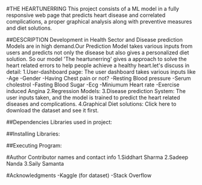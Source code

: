 #THE HEARTUNERRING
This project consists of a ML model in a fully responsive web page that predicts heart disease and correlated complications, a proper graphical analysis along with preventive measures and diet solutions.

##DESCRIPTION
Development in Health Sector and Disease prediction Models are in high demand.Our Prediction Model takes various inputs from users and predicts not only the disease but also gives a personalized diet solution. So our model 'The heartunerring' gives a approach to solve the heart related errors to help people achieve a healthy heart.let's discuss in detail:
1.User-dashboard page:
The user dashboard takes various inputs like
 -Age
 -Gender
 -Having Chest pain or not?
 -Resting Blood pressure
 -Serum cholestrol
 -Fasting Blood Sugar
 -Ecg
 -Miniumum Heart rate
 -Exercise induced Angina
2.Regression Models:
3.Disease prediction System: The user inputs taken, and the model is trained to predict the heart related diseases and complications.
4.Graphical Diet solutions:
Click here to download the dataset and see it first.

##Dependencies
Libraries used in project:

##Installing Libraries:

##Executing Program:

#Author
Contributor names and contact info
1.Siddhart Sharma
2.Sadeep Nanda
3.Saily Samanta

#Acknowledgments
-Kaggle (for dataset)
-Stack Overflow
